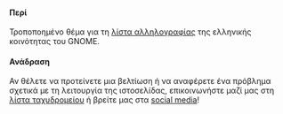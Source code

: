 #### Περί
Τροποποημένο θέμα για τη [λίστα αλληλογραφίας](http://lists.gnome.gr/listinfo.cgi/team-gnome.gr) της ελληνικής κοινότητας του GNOME.

#### Ανάδραση
Αν θέλετε να προτείνετε μια βελτίωση ή να αναφέρετε ένα πρόβλημα σχετικά με τη λειτουργία της ιστοσελίδας, επικοινωνήστε μαζί μας στη [λίστα ταχυδρομείου](http://lists.gnome.gr/listinfo.cgi/team-gnome.gr) ή βρείτε μας στα [social media](http://gnome.gr/#social_media)!
